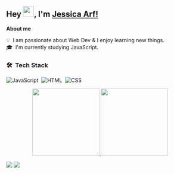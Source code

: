 ## Hey <img src="https://github.com/TheDudeThatCode/TheDudeThatCode/blob/master/Assets/Hi.gif" width="29px">, I'm [Jessica Arf!](https://www.linkedin.com/in/jessica-arf-5492b5177) 


**About me**

💡 &nbsp;I am passionate about Web Dev & I enjoy learning new things.\
🎓 &nbsp;I'm currently studying JavaScript.

### 🛠 &nbsp;Tech Stack


![JavaScript](https://img.shields.io/badge/-JavaScript-05122A?style=flat&logo=javascript)&nbsp;
![HTML](https://img.shields.io/badge/-HTML-05122A?style=flat&logo=HTML5)&nbsp;
![CSS](https://img.shields.io/badge/-CSS-05122A?style=flat&logo=CSS3&logoColor=1572B6)&nbsp;


<p align="center">
<a href="https://github.com/jessicaarf">
  <img widht: 42% height="180em" src="https://github-readme-stats.vercel.app/api?username=jessicaarf&show_icons=true&theme=dracula&include_all_commits=true&count_private=true"/>
  <img widht:42% height="180em" src="https://github-readme-stats.vercel.app/api/top-langs/?username=jessicaarf&layout=compact&langs_count=7&theme=dracula"/>
</a>
</p>

<div>
<a href = "jessicalealarf8@gmail.com"><img src="https://img.shields.io/badge/-Gmail-%23333?style=for-the-badge&logo=gmail&logoColor=white" target="_blank"></a>
<a href="https://www.linkedin.com/in/jessica-arf-5492b5177" target="_blank"><img src="https://img.shields.io/badge/-LinkedIn-%230077B5?style=for-the-badge&logo=linkedin&logoColor=white" target="_blank">
</div>